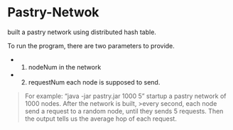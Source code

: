 Pastry-Netwok
=============

built a pastry network using distributed hash table.

To run the program, there are two parameters to provide.
- 1. nodeNum in the network
- 2. requestNum each node is supposed to send.
>For example: “java -jar pastry.jar 1000 5” startup a pastry network of 1000 nodes. After the network is built, >every second, each node send a request to a random node, until they sends 5 requests.
>Then the output tells us the average hop of each request.

